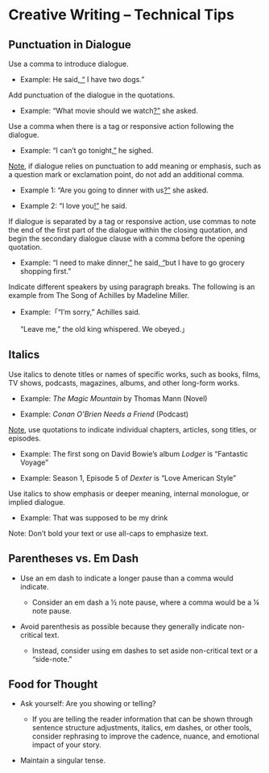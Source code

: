 # Creative Writing – Technical Tips 

## Punctuation in Dialogue

Use a comma to introduce dialogue.

- Example: He said<ins>, “</ins> I have two dogs.” 


Add punctuation of the dialogue in the quotations.

- Example: “What movie should we watch<ins>?”</ins> she asked.


Use a comma when there is a tag or responsive action following the dialogue.

- Example: “I can’t go tonight<ins>,”</ins> he sighed. 


<ins>Note</ins>, if dialogue relies on punctuation to add meaning or emphasis, such as a question mark or exclamation point, do not add an additional comma.

- Example 1: “Are you going to dinner with us<ins>?”</ins> she asked. 

- Example 2: “I love you<ins>!”</ins> he said. 


If dialogue is separated by a tag or responsive action, use commas to note the end of the first part of the dialogue within the closing quotation, and begin the secondary dialogue clause with a comma before the opening quotation.

- Example: “I need to make dinner<ins>,”</ins> he said<ins>, “</ins>but I have to go grocery shopping first.”


Indicate different speakers by using paragraph breaks. The following is an example from The Song of Achilles by Madeline Miller.

- Example:「“I’m sorry,” Achilles said.

	“Leave me,” the old king whispered. We obeyed.」


## Italics

Use italics to denote titles or names of specific works, such as books, films, TV shows, podcasts, magazines, albums, and other long-form works.

- Example: _The Magic Mountain_ by Thomas Mann (Novel)
	
- Example: _Conan O’Brien Needs a Friend_ (Podcast)


<ins>Note</ins>, use quotations to indicate individual chapters, articles, song titles, or episodes.

- Example: The first song on David Bowie’s album _Lodger_ is “Fantastic Voyage”

- Example: Season 1, Episode 5 of _Dexter_ is “Love American Style”


Use italics to show emphasis or deeper meaning, internal monologue, or implied dialogue.

- Example: That was supposed to be my drink


Note: Don’t bold your text or use all-caps to emphasize text.


## Parentheses vs. Em Dash

- Use an em dash to indicate a longer pause than a comma would indicate.
  - Consider an em dash a ½ note pause, where a comma would be a ¼ note pause.


- Avoid parenthesis as possible because they generally indicate non-critical text.
  - Instead, consider using em dashes to set aside non-critical text or a “side-note.”


## Food for Thought
- Ask yourself: Are you showing or telling? 
  - If you are telling the reader information that can be shown through sentence structure adjustments, italics, em dashes, or other tools, consider rephrasing to improve the cadence, nuance, and emotional impact of your story.


- Maintain a singular tense.


